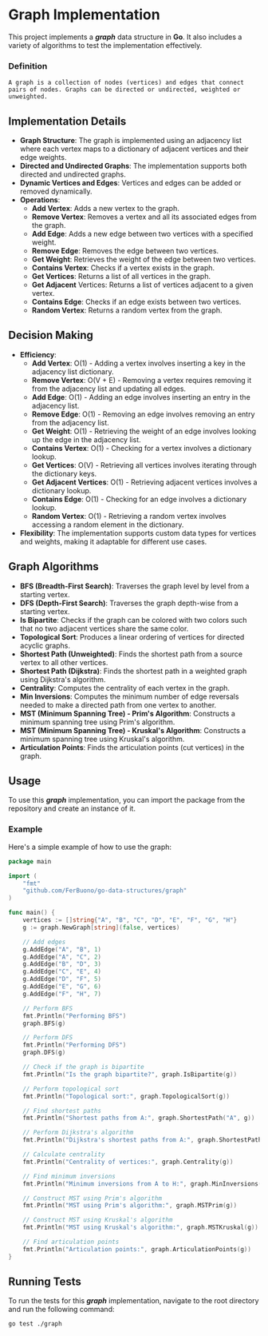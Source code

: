 # Graph Implementation
This project implements a ***graph*** data structure in **Go**. It also includes a variety of algorithms to test the implementation effectively.

### Definition
```
A graph is a collection of nodes (vertices) and edges that connect pairs of nodes. Graphs can be directed or undirected, weighted or unweighted.
```

## Implementation Details
- **Graph Structure**: The graph is implemented using an adjacency list where each vertex maps to a dictionary of adjacent vertices and their edge weights.
- **Directed and Undirected Graphs**: The implementation supports both directed and undirected graphs.
- **Dynamic Vertices and Edges**: Vertices and edges can be added or removed dynamically.
- **Operations**:
  - **Add Vertex**: Adds a new vertex to the graph.
  - **Remove Vertex**: Removes a vertex and all its associated edges from the graph.
  - **Add Edge**: Adds a new edge between two vertices with a specified weight.
  - **Remove Edge**: Removes the edge between two vertices.
  - **Get Weight**: Retrieves the weight of the edge between two vertices.
  - **Contains Vertex**: Checks if a vertex exists in the graph.
  - **Get Vertices**: Returns a list of all vertices in the graph.
  - **Get Adjacent** Vertices: Returns a list of vertices adjacent to a given vertex.
  - **Contains Edge**: Checks if an edge exists between two vertices.
  - **Random Vertex**: Returns a random vertex from the graph.

## Decision Making
- **Efficiency**: 
  - **Add Vertex**: O(1) - Adding a vertex involves inserting a key in the adjacency list dictionary.
  - **Remove Vertex**: O(V + E) - Removing a vertex requires removing it from the adjacency list and updating all edges.
  - **Add Edge**: O(1) - Adding an edge involves inserting an entry in the adjacency list.
  - **Remove Edge**: O(1) - Removing an edge involves removing an entry from the adjacency list.
  - **Get Weight**: O(1) - Retrieving the weight of an edge involves looking up the edge in the adjacency list.
  - **Contains Vertex**: O(1) - Checking for a vertex involves a dictionary lookup.
  - **Get Vertices**: O(V) - Retrieving all vertices involves iterating through the dictionary keys.
  - **Get Adjacent Vertices**: O(1) - Retrieving adjacent vertices involves a dictionary lookup.
  - **Contains Edge**: O(1) - Checking for an edge involves a dictionary lookup.
  - **Random Vertex**: O(1) - Retrieving a random vertex involves accessing a random element in the dictionary.
- **Flexibility**: The implementation supports custom data types for vertices and weights, making it adaptable for different use cases.

## Graph Algorithms
- **BFS (Breadth-First Search)**: Traverses the graph level by level from a starting vertex.
- **DFS (Depth-First Search)**: Traverses the graph depth-wise from a starting vertex.
- **Is Bipartite**: Checks if the graph can be colored with two colors such that no two adjacent vertices share the same color.
- **Topological Sort**: Produces a linear ordering of vertices for directed acyclic graphs.
- **Shortest Path (Unweighted)**: Finds the shortest path from a source vertex to all other vertices.
- **Shortest Path (Dijkstra)**: Finds the shortest path in a weighted graph using Dijkstra's algorithm.
- **Centrality**: Computes the centrality of each vertex in the graph.
- **Min Inversions**: Computes the minimum number of edge reversals needed to make a directed path from one vertex to another.
- **MST (Minimum Spanning Tree) - Prim's Algorithm**: Constructs a minimum spanning tree using Prim's algorithm.
- **MST (Minimum Spanning Tree) - Kruskal's Algorithm**: Constructs a minimum spanning tree using Kruskal's algorithm.
- **Articulation Points**: Finds the articulation points (cut vertices) in the graph.

## Usage

To use this ***graph*** implementation, you can import the package from the repository and create an instance of it.

### Example

Here's a simple example of how to use the graph:

```go
package main

import (
    "fmt"
    "github.com/FerBuono/go-data-structures/graph"
)

func main() {
    vertices := []string{"A", "B", "C", "D", "E", "F", "G", "H"}
    g := graph.NewGraph[string](false, vertices)

    // Add edges
    g.AddEdge("A", "B", 1)
    g.AddEdge("A", "C", 2)
    g.AddEdge("B", "D", 3)
    g.AddEdge("C", "E", 4)
    g.AddEdge("D", "F", 5)
    g.AddEdge("E", "G", 6)
    g.AddEdge("F", "H", 7)

    // Perform BFS
    fmt.Println("Performing BFS")
    graph.BFS(g)

    // Perform DFS
    fmt.Println("Performing DFS")
    graph.DFS(g)

    // Check if the graph is bipartite
    fmt.Println("Is the graph bipartite?", graph.IsBipartite(g))

    // Perform topological sort
    fmt.Println("Topological sort:", graph.TopologicalSort(g))

    // Find shortest paths
    fmt.Println("Shortest paths from A:", graph.ShortestPath("A", g))

    // Perform Dijkstra's algorithm
    fmt.Println("Dijkstra's shortest paths from A:", graph.ShortestPathDijkstra("A", g))

    // Calculate centrality
    fmt.Println("Centrality of vertices:", graph.Centrality(g))

    // Find minimum inversions
    fmt.Println("Minimum inversions from A to H:", graph.MinInversions(g, "A", "H"))

    // Construct MST using Prim's algorithm
    fmt.Println("MST using Prim's algorithm:", graph.MSTPrim(g))

    // Construct MST using Kruskal's algorithm
    fmt.Println("MST using Kruskal's algorithm:", graph.MSTKruskal(g))

    // Find articulation points
    fmt.Println("Articulation points:", graph.ArticulationPoints(g))
}

```
## Running Tests
To run the tests for this ***graph*** implementation, navigate to the root directory and run the following command:
```sh
go test ./graph
```